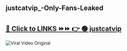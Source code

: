 
 ## justcatvip_-Only-Fans-Leaked

# <h2><a href="https://clipsfans.com/justcatvip_&ref=git">🔗 Click to LINKS ⏩⏩ 👉 🟢 justcatvip  </a></h2>

<a href="https://clipsfans.com/justcatvip_&ref=git" rel="nofollow" data-target="animated-image.originalLink"><img src="https://i.ibb.co.com/xMMVF88/686577567.gif" alt="Viral Video Original" style="max-width: 100%; display: inline-block;" data-target="animated-image.originalImage"></a>

